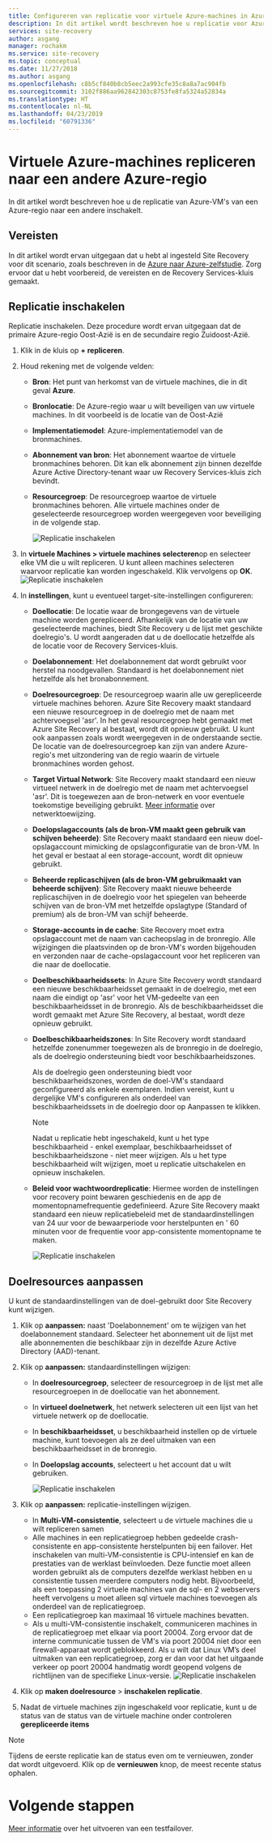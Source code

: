 ```yaml
---
title: Configureren van replicatie voor virtuele Azure-machines in Azure Site Recovery | Microsoft Docs
description: In dit artikel wordt beschreven hoe u replicatie voor Azure-VM's van een Azure-regio naar de andere met behulp van Site Recovery configureren.
services: site-recovery
author: asgang
manager: rochakm
ms.service: site-recovery
ms.topic: conceptual
ms.date: 11/27/2018
ms.author: asgang
ms.openlocfilehash: c8b5cf840b8cb5eec2a993cfe35c8a8a7ac904fb
ms.sourcegitcommit: 3102f886aa962842303c8753fe8fa5324a52834a
ms.translationtype: HT
ms.contentlocale: nl-NL
ms.lasthandoff: 04/23/2019
ms.locfileid: "60791336"
---
```

# <a name="replicate-azure-virtual-machines-to-another-azure-region"></a>Virtuele Azure-machines repliceren naar een andere Azure-regio



In dit artikel wordt beschreven hoe u de replicatie van Azure-VM's van een Azure-regio naar een andere inschakelt.

## <a name="prerequisites"></a>Vereisten

In dit artikel wordt ervan uitgegaan dat u hebt al ingesteld Site Recovery voor dit scenario, zoals beschreven in de [Azure naar Azure-zelfstudie](azure-to-azure-tutorial-enable-replication.md). Zorg ervoor dat u hebt voorbereid, de vereisten en de Recovery Services-kluis gemaakt.



## <a name="enable-replication"></a>Replicatie inschakelen

Replicatie inschakelen. Deze procedure wordt ervan uitgegaan dat de primaire Azure-regio Oost-Azië is en de secundaire regio Zuidoost-Azië.

1. Klik in de kluis op **+ repliceren**.
2. Houd rekening met de volgende velden:
   - **Bron**: Het punt van herkomst van de virtuele machines, die in dit geval **Azure**.
   - **Bronlocatie**: De Azure-regio waar u wilt beveiligen van uw virtuele machines. In dit voorbeeld is de locatie van de Oost-Azië
   - **Implementatiemodel**: Azure-implementatiemodel van de bronmachines.
   - **Abonnement van bron**: Het abonnement waartoe de virtuele bronmachines behoren. Dit kan elk abonnement zijn binnen dezelfde Azure Active Directory-tenant waar uw Recovery Services-kluis zich bevindt.
   - **Resourcegroep**: De resourcegroep waartoe de virtuele bronmachines behoren. Alle virtuele machines onder de geselecteerde resourcegroep worden weergegeven voor beveiliging in de volgende stap.

     ![Replicatie inschakelen](./media/site-recovery-replicate-azure-to-azure/enabledrwizard1.png)

3. In **virtuele Machines > virtuele machines selecteren**op en selecteer elke VM die u wilt repliceren. U kunt alleen machines selecteren waarvoor replicatie kan worden ingeschakeld. Klik vervolgens op **OK**.
    ![Replicatie inschakelen](./media/site-recovery-replicate-azure-to-azure/virtualmachine_selection.png)

4. In **instellingen**, kunt u eventueel target-site-instellingen configureren:

   - **Doellocatie**: De locatie waar de brongegevens van de virtuele machine worden gerepliceerd. Afhankelijk van de locatie van uw geselecteerde machines, biedt Site Recovery u de lijst met geschikte doelregio's. U wordt aangeraden dat u de doellocatie hetzelfde als de locatie voor de Recovery Services-kluis.
   - **Doelabonnement**: Het doelabonnement dat wordt gebruikt voor herstel na noodgevallen. Standaard is het doelabonnement niet hetzelfde als het bronabonnement.
   - **Doelresourcegroep**: De resourcegroep waarin alle uw gerepliceerde virtuele machines behoren. Azure Site Recovery maakt standaard een nieuwe resourcegroep in de doelregio met de naam met achtervoegsel 'asr'. In het geval resourcegroep hebt gemaakt met Azure Site Recovery al bestaat, wordt dit opnieuw gebruikt. U kunt ook aanpassen zoals wordt weergegeven in de onderstaande sectie. De locatie van de doelresourcegroep kan zijn van andere Azure-regio's met uitzondering van de regio waarin de virtuele bronmachines worden gehost.
   - **Target Virtual Network**: Site Recovery maakt standaard een nieuw virtueel netwerk in de doelregio met de naam met achtervoegsel 'asr'. Dit is toegewezen aan de bron-netwerk en voor eventuele toekomstige beveiliging gebruikt. [Meer informatie](site-recovery-network-mapping-azure-to-azure.md) over netwerktoewijzing.
   - **Doelopslagaccounts (als de bron-VM maakt geen gebruik van schijven beheerde)**: Site Recovery maakt standaard een nieuw doel-opslagaccount mimicking de opslagconfiguratie van de bron-VM. In het geval er bestaat al een storage-account, wordt dit opnieuw gebruikt.
   - **Beheerde replicaschijven (als de bron-VM gebruikmaakt van beheerde schijven)**: Site Recovery maakt nieuwe beheerde replicaschijven in de doelregio voor het spiegelen van beheerde schijven van de bron-VM met hetzelfde opslagtype (Standard of premium) als de bron-VM van schijf beheerde.
   - **Storage-accounts in de cache**: Site Recovery moet extra opslagaccount met de naam van cacheopslag in de bronregio. Alle wijzigingen die plaatsvinden op de bron-VM's worden bijgehouden en verzonden naar de cache-opslagaccount voor het repliceren van die naar de doellocatie.
   - **Doelbeschikbaarheidssets**: In Azure Site Recovery wordt standaard een nieuwe beschikbaarheidsset gemaakt in de doelregio, met een naam die eindigt op 'asr' voor het VM-gedeelte van een beschikbaarheidsset in de bronregio. Als de beschikbaarheidsset die wordt gemaakt met Azure Site Recovery, al bestaat, wordt deze opnieuw gebruikt.
   - **Doelbeschikbaarheidszones**: In Site Recovery wordt standaard hetzelfde zonenummer toegewezen als de bronregio in de doelregio, als de doelregio ondersteuning biedt voor beschikbaarheidszones.

     Als de doelregio geen ondersteuning biedt voor beschikbaarheidszones, worden de doel-VM's standaard geconfigureerd als enkele exemplaren. Indien vereist, kunt u dergelijke VM's configureren als onderdeel van beschikbaarheidssets in de doelregio door op Aanpassen te klikken.

     >[!NOTE]
     >Nadat u replicatie hebt ingeschakeld, kunt u het type beschikbaarheid - enkel exemplaar, beschikbaarheidsset of beschikbaarheidszone - niet meer wijzigen. Als u het type beschikbaarheid wilt wijzigen, moet u replicatie uitschakelen en opnieuw inschakelen.
     >
    
   - **Beleid voor wachtwoordreplicatie**: Hiermee worden de instellingen voor recovery point bewaren geschiedenis en de app de momentopnamefrequentie gedefinieerd. Azure Site Recovery maakt standaard een nieuw replicatiebeleid met de standaardinstellingen van 24 uur voor de bewaarperiode voor herstelpunten en ' 60 minuten voor de frequentie voor app-consistente momentopname te maken.

     ![Replicatie inschakelen](./media/site-recovery-replicate-azure-to-azure/enabledrwizard3.PNG)
  
## <a name="customize-target-resources"></a>Doelresources aanpassen

U kunt de standaardinstellingen van de doel-gebruikt door Site Recovery kunt wijzigen.

1. Klik op **aanpassen:** naast 'Doelabonnement' om te wijzigen van het doelabonnement standaard. Selecteer het abonnement uit de lijst met alle abonnementen die beschikbaar zijn in dezelfde Azure Active Directory (AAD)-tenant.

2. Klik op **aanpassen:** standaardinstellingen wijzigen:
    - In **doelresourcegroep**, selecteer de resourcegroep in de lijst met alle resourcegroepen in de doellocatie van het abonnement.
    - In **virtueel doelnetwerk**, het netwerk selecteren uit een lijst van het virtuele netwerk op de doellocatie.
    - In **beschikbaarheidsset**, u beschikbaarheid instellen op de virtuele machine, kunt toevoegen als ze deel uitmaken van een beschikbaarheidsset in de bronregio.
    - In **Doelopslag accounts**, selecteert u het account dat u wilt gebruiken.

        ![Replicatie inschakelen](./media/site-recovery-replicate-azure-to-azure/customize.PNG)
1. Klik op **aanpassen:** replicatie-instellingen wijzigen.
   - In **Multi-VM-consistentie**, selecteert u de virtuele machines die u wilt repliceren samen 
   - Alle machines in een replicatiegroep hebben gedeelde crash-consistente en app-consistente herstelpunten bij een failover. Het inschakelen van multi-VM-consistentie is CPU-intensief en kan de prestaties van de werklast beïnvloeden. Deze functie moet alleen worden gebruikt als de computers dezelfde werklast hebben en u consistentie tussen meerdere computers nodig hebt. Bijvoorbeeld, als een toepassing 2 virtuele machines van de sql- en 2 webservers heeft vervolgens u moet alleen sql virtuele machines toevoegen als onderdeel van de replicatiegroep.
   - Een replicatiegroep kan maximaal 16 virtuele machines bevatten.
   - Als u multi-VM-consistentie inschakelt, communiceren machines in de replicatiegroep met elkaar via poort 20004. Zorg ervoor dat de interne communicatie tussen de VM's via poort 20004 niet door een firewall-apparaat wordt geblokkeerd. Als u wilt dat Linux VM’s deel uitmaken van een replicatiegroep, zorg er dan voor dat het uitgaande verkeer op poort 20004 handmatig wordt geopend volgens de richtlijnen van de specifieke Linux-versie.
![Replicatie inschakelen](./media/site-recovery-replicate-azure-to-azure/multivmsettings.PNG)
    
2. Klik op **maken doelresource** > **inschakelen replicatie**.
3. Nadat de virtuele machines zijn ingeschakeld voor replicatie, kunt u de status van de status van de virtuele machine onder controleren **gerepliceerde items**

>[!NOTE]
>Tijdens de eerste replicatie kan de status even om te vernieuwen, zonder dat wordt uitgevoerd. Klik op de **vernieuwen** knop, de meest recente status ophalen.
>

# <a name="next-steps"></a>Volgende stappen

[Meer informatie](site-recovery-test-failover-to-azure.md) over het uitvoeren van een testfailover.
